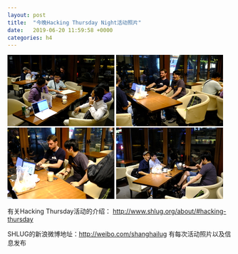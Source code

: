 ```yaml
---
layout: post
title:  "今晚Hacking Thursday Night活动照片"
date:   2019-06-20 11:59:58 +0000
categories: h4
---
```


[<img src='https://raw.githubusercontent.com/shanghailug/res2019q2/master/j620.h4/j620_1937_2500+08.240x160.jpg'>](https://raw.githubusercontent.com/shanghailug/res2019q2/master/j620.h4/j620_1937_2500+08.JPG)
[<img src='https://raw.githubusercontent.com/shanghailug/res2019q2/master/j620.h4/j620_1937_4100+08.240x160.jpg'>](https://raw.githubusercontent.com/shanghailug/res2019q2/master/j620.h4/j620_1937_4100+08.JPG)
[<img src='https://raw.githubusercontent.com/shanghailug/res2019q2/master/j620.h4/j620_1937_5200+08.240x160.jpg'>](https://raw.githubusercontent.com/shanghailug/res2019q2/master/j620.h4/j620_1937_5200+08.JPG)
[<img src='https://raw.githubusercontent.com/shanghailug/res2019q2/master/j620.h4/j620_1948_4300+08.240x160.jpg'>](https://raw.githubusercontent.com/shanghailug/res2019q2/master/j620.h4/j620_1948_4300+08.JPG)

有关Hacking Thursday活动的介绍：
http://www.shlug.org/about/#hacking-thursday

SHLUG的新浪微博地址：http://weibo.com/shanghailug 有每次活动照片以及信息发布


